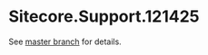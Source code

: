 # Sitecore.Support.121425

See [master branch](https://github.com/sitecoresupport/Sitecore.Support.121425) for details.